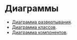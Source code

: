 # Диаграммы

- [Диаграмма развертывания](https://github.com/evgenyv13/LaborExchange/blob/master/documentation/diagrams/deployment.md).
- [Диаграмма классов](...).
- [Диаграмма компонентов](https://github.com/evgenyv13/LaborExchange/blob/master/documentation/diagrams/components.md).
